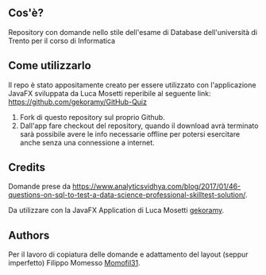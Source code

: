 ## Cos'è?

Repository con domande nello stile dell'esame di Database dell'università di Trento per il corso di Informatica

## Come utilizzarlo

Il repo è stato appositamente creato per essere utilizzato con l'applicazione JavaFX sviluppata da Luca Mosetti reperibile al seguente link:
https://github.com/gekoramy/GitHub-Quiz

1. Fork di questo repository sul proprio Github.
2. Dall'app fare checkout del repository, quando il download avrà terminato sarà possibile avere le info necessarie offline per potersi esercitare anche senza una connessione a internet.

## Credits

Domande prese da https://www.analyticsvidhya.com/blog/2017/01/46-questions-on-sql-to-test-a-data-science-professional-skilltest-solution/.

Da utilizzare con la JavaFX Application di Luca Mosetti [gekoramy](https://github.com/gekoramy/GitHub-Quiz).

## Authors
Per il lavoro di copiatura delle domande e adattamento del layout (seppur imperfetto) Filippo Momesso [Momofil31](https://github.com/Momofil31/).
